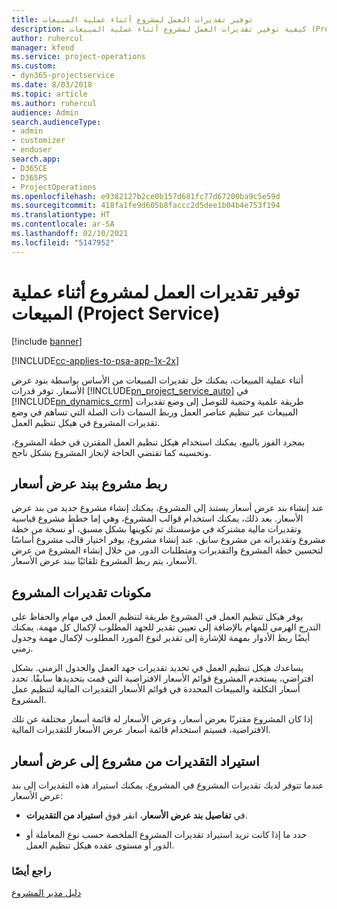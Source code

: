 ```yaml
---
title: توفير تقديرات العمل لمشروع أثناء عملية المبيعات
description: كيفية توفير تقديرات العمل لمشروع أثناء عملية المبيعات (Project Service)
author: ruhercul
manager: kfend
ms.service: project-operations
ms.custom:
- dyn365-projectservice
ms.date: 8/03/2018
ms.topic: article
ms.author: ruhercul
audience: Admin
search.audienceType:
- admin
- customizer
- enduser
search.app:
- D365CE
- D365PS
- ProjectOperations
ms.openlocfilehash: e9382127b2ce0b157d681fc77d67200ba9c5e59d
ms.sourcegitcommit: 418fa1fe9d605b8faccc2d5dee1b04b4e753f194
ms.translationtype: HT
ms.contentlocale: ar-SA
ms.lasthandoff: 02/10/2021
ms.locfileid: "5147952"
---
```

# <a name="provide-work-estimates-for-a-project-during-the-sales-process-project-service"></a>توفير تقديرات العمل لمشروع أثناء عملية المبيعات (Project Service)

[!include [banner](../includes/psa-now-project-operations.md)]

[!INCLUDE[cc-applies-to-psa-app-1x-2x](../includes/cc-applies-to-psa-app-1x-2x.md)]

أثناء عملية المبيعات، يمكنك حل تقديرات المبيعات من الأساس بواسطة بنود عرض الأسعار. توفر قدرات [!INCLUDE[pn_project_service_auto](../includes/pn-project-service-auto.md)] في [!INCLUDE[pn_dynamics_crm](../includes/pn-dynamics-crm.md)] طريقة علمية وحتمية للتوصل إلى وضع تقديرات المبيعات عبر تنظيم عناصر العمل وربط السمات ذات الصلة التي تساهم في وضع تقديرات المشروع في هيكل تنظيم العمل.  
  
 بمجرد الفوز بالبيع، يمكنك استخدام هيكل تنظيم العمل المقترن في خطة المشروع، وتحسينه كما تقتضي الحاجة لإنجاز المشروع بشكل ناجح.  
  
## <a name="link-a-project-to-a-quote-line"></a>ربط مشروع ببند عرض أسعار  
 عند إنشاء بند عرض أسعار يستند إلى المشروع، يمكنك إنشاء مشروع جديد من بند عرض الأسعار. بعد ذلك، يمكنك استخدام قوالب المشروع، وهي إما خطط مشروع قياسية وتقديرات مالية مشتركة في مؤسستك تم تكوينها بشكل مسبق، أو نسخة من خطة مشروع وتقديراته من مشروع سابق. عند إنشاء مشروع، يوفر اختيار قالب مشروع أساسًا لتحسين خطة المشروع والتقديرات ومتطلبات الدور. من خلال إنشاء المشروع من عرض الأسعار، يتم ربط المشروع تلقائيًا ببند عرض الأسعار.  
  
## <a name="project-estimate-components"></a>مكونات تقديرات المشروع  
 يوفر هيكل تنظيم العمل في المشروع طريقة لتنظيم العمل في مهام والحفاظ على التدرج الهرمي للمهام بالإضافة إلى تعيين تقدير للجهد المطلوب لإكمال كل مهمة. يمكنك أيضًا ربط الأدوار بمهمة للإشارة إلى تقدير لنوع المورد المطلوب لإكمال مهمة وجدول زمني.  
  
 يساعدك هيكل تنظيم العمل في تحديد تقديرات جهد العمل والجدول الزمني. بشكل افتراضي، يستخدم المشروع قوائم الأسعار الافتراضية التي قمت بتحديدها سابقًا. تحدد أسعار التكلفة والمبيعات المحددة في قوائم الأسعار التقديرات المالية لتنظيم عمل المشروع.  
  
 إذا كان المشروع مقترنًا بعرض أسعار، وعرض الأسعار له قائمة أسعار مختلفة عن تلك الافتراضية، فسيتم استخدام قائمة أسعار عرض الأسعار للتقديرات المالية.  
  
## <a name="import-estimates-from-a-project-into-a-quote"></a>استيراد التقديرات من مشروع إلى عرض أسعار  
 عندما تتوفر لديك تقديرات المشروع في المشروع، يمكنك استيراد هذه التقديرات إلى بند عرض الأسعار:  
  
-   في **تفاصيل بند عرض الأسعار‬‬**، انقر فوق **استيراد من التقديرات**. 

-   حدد ما إذا كانت تريد استيراد تقديرات المشروع الملخصة حسب نوع المعاملة أو الدور أو مستوى عقده هيكل تنظيم العمل.  
  
### <a name="see-also"></a>راجع أيضًا  
 [دليل مدير المشروع](../psa/project-manager-guide.md)
